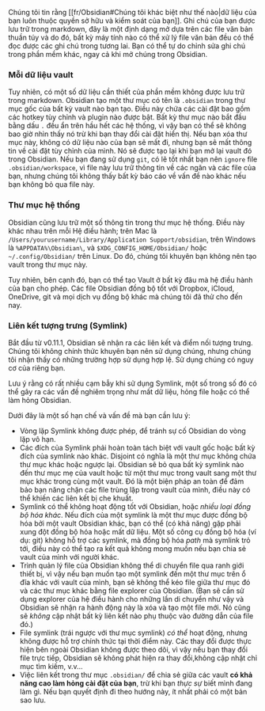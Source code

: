 Chúng tôi tin rằng [[fr/Obsidian#Chúng tôi khác biệt như thế nào|dữ liệu của bạn luôn thuộc quyền sở hữu và kiểm soát của bạn]]. Ghi chú của bạn được lưu trữ trong markdown, đây là một định dạng mở dựa trên các file văn bản thuần túy và do đó, bất kỳ máy tính nào có thể xử lý file văn bản đều có thể đọc được các ghi chú trong tương lai. Bạn có thể tự do chỉnh sửa ghi chú trong phần mềm khác, ngay cả khi mở chúng trong Obsidian.

### Mỗi dữ liệu vault

Tuy nhiên, có một số dữ liệu cần thiết của phần mềm không được lưu trữ trong markdown. Obsidian tạo một thư mục có tên là `.obsidian` trong thư mục gốc của bất kỳ vault nào bạn tạo. Điều này chứa các cài đặt bao gồm các hotkey tùy chỉnh và plugin nào được bật. Bất kỳ thư mục nào bắt đầu bằng dấu `.` đều ẩn trên hầu hết các hệ thống, vì vậy bạn có thể sẽ không bao giờ nhìn thấy nó trừ khi bạn thay đổi cài đặt hiển thị. Nếu bạn xóa thư mục này, không có dữ liệu nào của bạn sẽ mất đi, nhưng bạn sẽ mất thông tin về cài đặt tùy chỉnh của mình. Nó sẽ được tạo lại khi bạn mở lại vault đó trong Obsidian. Nếu bạn đang sử dụng `git`, có lẽ tốt nhất bạn nên `ignore` file `.obsidian/workspace`, vì file này lưu trữ thông tin về các ngăn và các file của bạn, nhưng chúng tôi không thấy bất kỳ báo cáo về vấn đề nào khác nếu bạn không bỏ qua file này.

### Thư mục hệ thống

Obsidian cũng lưu trữ một số thông tin trong thư mục hệ thống. Điều này khác nhau trên mỗi Hệ điều hành; trên Mac là `/Users/yourusername/Library/Application Support/obsidian`, trên Windows là `%APPDATA%\Obsidian\`, và `$XDG_CONFIG_HOME/Obsidian/` hoặc `~/.config/Obsidian/` trên Linux. Do đó, chúng tôi khuyên bạn không nên tạo vault trong thư mục này.

Tuy nhiên, bên cạnh đó, bạn có thể tạo Vault ở bất kỳ đâu mà hệ điều hành của bạn cho phép. Các file Obsidian đồng bộ tốt với Dropbox, iCloud, OneDrive, git và mọi dịch vụ đồng bộ khác mà chúng tôi đã thử cho đến nay.

### Liên kết tượng trưng (Symlink)

Bắt đầu từ v0.11.1, Obsidian sẽ nhận ra các liên kết và điểm nối tượng trưng. Chúng tôi không chính thức khuyên bạn nên sử dụng chúng, nhưng chúng tôi nhận thấy có những trường hợp sử dụng hợp lệ. Sử dụng chúng có nguy cơ của riêng bạn.

Lưu ý rằng có rất nhiều cạm bẫy khi sử dụng Symlink, ​​một số trong số đó có thể gây ra các vấn đề nghiêm trọng như mất dữ liệu, hỏng file hoặc có thể làm hỏng Obsidian.

Dưới đây là một số hạn chế và vấn đề mà bạn cần lưu ý:

- Vòng lặp Symlink không được phép, để tránh sự cố Obsidian do vòng lặp vô hạn.
- Các đích của Symlink phải hoàn toàn tách biệt với vault gốc hoặc bất kỳ đích của symlink nào khác. Disjoint có nghĩa là một thư mục không chứa thư mục khác hoặc ngược lại. Obsidian sẽ bỏ qua bất kỳ symlink nào đến thư mục mẹ của vault hoặc từ một thư mục trong vault sang một thư mục khác trong cùng một vault. Đó là một biện pháp an toàn để đảm bảo bạn năng chặn các file trùng lặp trong vault của mình, điều này có thể khiến các liên kết bị che khuất.
- Symlink có thể không hoạt động tốt với Obsidian, hoặc _nhiều loại đồng bộ hóa khác_. Nếu đích của một symlink là một thư mục được đồng bộ hóa bởi một vault Obsidian khác, bạn có thể (có khả năng) gặp phải xung đột đồng bộ hóa hoặc mất dữ liệu. Một số công cụ đồng bộ hóa (ví dụ: git) không hỗ trợ các symlink, ​​mà đồng bộ hóa _path_ mà symlink trỏ tới, điều này có thể tạo ra kết quả không mong muốn nếu bạn chia sẻ vault của mình với người khác.
- Trình quản lý file của Obsidian không thể di chuyển file qua ranh giới thiết bị, vì vậy nếu bạn muốn tạo một symlink đến một thư mục trên ổ đĩa khác với vault của mình, bạn sẽ không thể kéo file giữa thư mục đó và các thư mục khác bằng file explorer của Obsidian. (Bạn sẽ cần sử dụng explorer của hệ điều hành cho những lần di chuyển như vậy và Obsidian sẽ nhận ra hành động này là xóa và tạo một file mới. Nó cũng sẽ _không_ cập nhật bất kỳ liên kết nào phụ thuộc vào đường dẫn của file đó.)
- File symlink (trái ngược với thư mục symlink) _có thể_ hoạt động, nhưng không được hỗ trợ chính thức tại thời điểm này. Các thay đổi được thực hiện bên ngoài Obsidian không được theo dõi, vì vậy nếu bạn thay đổi file trực tiếp, Obsidian sẽ không phát hiện ra thay đổi,không cập nhật chỉ mục tìm kiếm, v.v...
- Việc liên kết trong thư mục `.obsidian/` để chia sẻ giữa các vault **có khả năng cao làm hỏng cài đặt của bạn**, trừ khi bạn _thực sự_ biết mình đang làm gì. Nếu bạn quyết định đi theo hướng này, ít nhất phải có một bản sao lưu.
